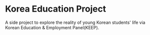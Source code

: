 # Korea Education Project

A side project to explore the reality of young Korean students' life via Korean Education & Employment Panel(KEEP).
